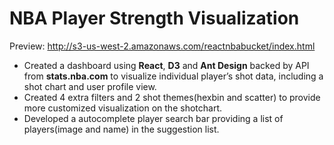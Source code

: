 # NBA Player Strength Visualization 

Preview: http://s3-us-west-2.amazonaws.com/reactnbabucket/index.html

<ul>
  <li>Created a dashboard using <strong>React</strong>, <strong>D3</strong> and <strong>Ant Design</strong> backed by API from <strong>stats.nba.com</strong> to visualize individual player’s shot data, including a shot chart and user profile view.</li>
  <li>Created 4 extra filters and 2 shot themes(hexbin and scatter) to provide more customized visualization on the shotchart.</li>
  <li>Developed a autocomplete player search bar providing a list of players(image and name) in the suggestion list.</li>
</ul>  
